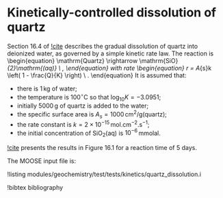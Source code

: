# Kinetically-controlled dissolution of quartz

Section 16.4 of [!cite](bethke_2007) describes the gradual dissolution of quartz into deionized water, as governed by a simple kinetic rate law.  The reaction is
\begin{equation}
\mathrm{Quartz} \rightarrow \mathrm{SiO}_{2}\mathrm{(aq)} \ ,
\end{equation}
with rate
\begin{equation}
r = A_{s}k \left( 1 - \frac{Q}{K} \right) \ .
\end{equation}
It is assumed that:

- there is 1$\,$kg of water;
- the temperature is 100$^{\circ}$C so that $\log_{10}K = -3.0951$;
- initially 5000$\,$g of quartz is added to the water;
- the specific surface area is $A_{s} = 1000\,$cm$^{2}$/g(quartz);
- the rate constant is $k=2\times 10^{-15}\,$mol.cm$^{-2}$.s$^{-1}$;
- the initial concentration of SiO$_{2}$(aq) is $10^{-6}\,$mmolal.

[!cite](bethke_2007) presents the results in Figure 16.1 for a reaction time of 5 days.

The MOOSE input file is:

!listing modules/geochemistry/test/tests/kinetics/quartz_dissolution.i



!bibtex bibliography